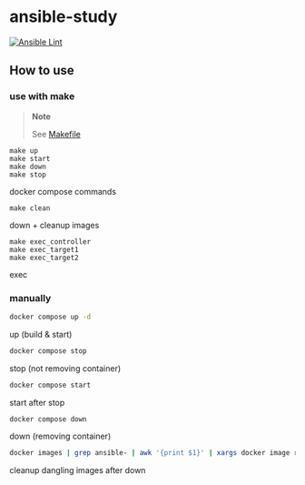 # ansible-study

[![Ansible Lint](https://github.com/sh-cho/ansible-study/actions/workflows/ansible-lint.yml/badge.svg?branch=main&event=push)](https://github.com/sh-cho/ansible-study/actions/workflows/ansible-lint.yml)

## How to use

### use with make

> **Note**
>
> See [Makefile](Makefile)

```
make up
make start
make down
make stop
```
docker compose commands

```
make clean
```
down + cleanup images

```
make exec_controller
make exec_target1
make exec_target2
```
exec

### manually

```sh
docker compose up -d
```
up (build & start)

```sh
docker compose stop
```
stop (not removing container)

```sh
docker compose start
```
start after stop

```sh
docker compose down
```
down (removing container)

```sh
docker images | grep ansible- | awk '{print $1}' | xargs docker image rm
```
cleanup dangling images after down
